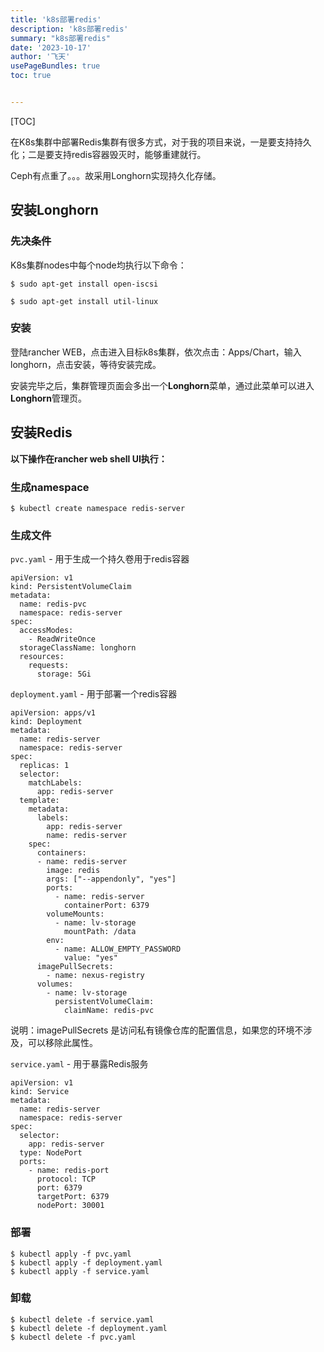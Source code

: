 ```yaml
---
title: 'k8s部署redis'
description: 'k8s部署redis'
summary: "k8s部署redis"
date: '2023-10-17'
author: '飞天'
usePageBundles: true
toc: true


---
```


[TOC]

在K8s集群中部署Redis集群有很多方式，对于我的项目来说，一是要支持持久化；二是要支持redis容器毁灭时，能够重建就行。

Ceph有点重了。。。故采用Longhorn实现持久化存储。



## 安装Longhorn



### 先决条件

K8s集群nodes中每个node均执行以下命令：

```shell
$ sudo apt-get install open-iscsi

$ sudo apt-get install util-linux
```

### 安装

登陆rancher WEB，点击进入目标k8s集群，依次点击：Apps/Chart，输入longhorn，点击安装，等待安装完成。

安装完毕之后，集群管理页面会多出一个**Longhorn**菜单，通过此菜单可以进入**Longhorn**管理页。



## 安装Redis

**以下操作在rancher web shell UI执行：**

### 生成namespace

```shell
$ kubectl create namespace redis-server
```

### 生成文件

`pvc.yaml` - 用于生成一个持久卷用于redis容器

```shell
apiVersion: v1
kind: PersistentVolumeClaim
metadata:
  name: redis-pvc
  namespace: redis-server
spec:
  accessModes:
    - ReadWriteOnce
  storageClassName: longhorn
  resources:
    requests:
      storage: 5Gi
```



`deployment.yaml` - 用于部署一个redis容器

```shell
apiVersion: apps/v1
kind: Deployment
metadata:
  name: redis-server
  namespace: redis-server
spec:
  replicas: 1
  selector:
    matchLabels:
      app: redis-server
  template:
    metadata:
      labels:
        app: redis-server
        name: redis-server
    spec:
      containers:
      - name: redis-server
        image: redis
        args: ["--appendonly", "yes"]
        ports:
          - name: redis-server
            containerPort: 6379
        volumeMounts:
          - name: lv-storage
            mountPath: /data
        env:
          - name: ALLOW_EMPTY_PASSWORD
            value: "yes"
      imagePullSecrets:
        - name: nexus-registry
      volumes:
        - name: lv-storage
          persistentVolumeClaim:
            claimName: redis-pvc
```

说明：imagePullSecrets 是访问私有镜像仓库的配置信息，如果您的环境不涉及，可以移除此属性。

`service.yaml` - 用于暴露Redis服务

```shell
apiVersion: v1
kind: Service
metadata:
  name: redis-server
  namespace: redis-server
spec:
  selector:
    app: redis-server
  type: NodePort
  ports:
    - name: redis-port
      protocol: TCP
      port: 6379
      targetPort: 6379
      nodePort: 30001
```



### 部署

```shell
$ kubectl apply -f pvc.yaml
$ kubectl apply -f deployment.yaml
$ kubectl apply -f service.yaml
```



### 卸载

```shell
$ kubectl delete -f service.yaml  
$ kubectl delete -f deployment.yaml   
$ kubectl delete -f pvc.yaml 
```

